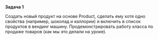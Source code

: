 **Задача 1**

Создать новый продукт на основе Product,
сделать ему хотя одно свойства (например, шоколад и каллории)
и включить в список продуктов в вендинг машину.
Продемонстрировать работу класса по продаже товаров (как мы это делали на уроке).
